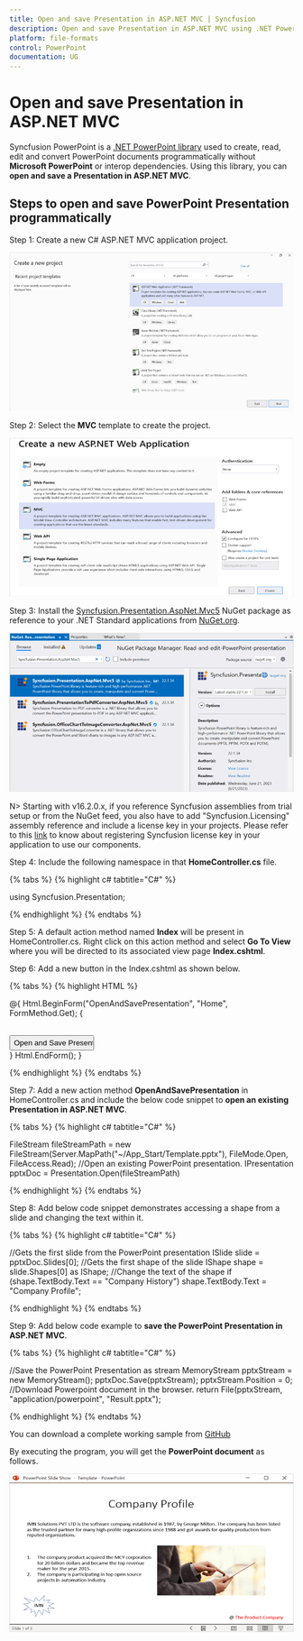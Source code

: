 ```yaml
---
title: Open and save Presentation in ASP.NET MVC | Syncfusion
description: Open and save Presentation in ASP.NET MVC using .NET PowerPoint library (Presentation) without Microsoft PowerPoint or interop dependencies.
platform: file-formats
control: PowerPoint
documentation: UG
---
```


# Open and save Presentation in ASP.NET MVC

Syncfusion PowerPoint is a [.NET PowerPoint library](https://www.syncfusion.com/document-processing/powerpoint-framework/net) used to create, read, edit and convert PowerPoint documents programmatically without **Microsoft PowerPoint** or interop dependencies. Using this library, you can **open and save a Presentation in ASP.NET MVC**.

## Steps to open and save PowerPoint Presentation programmatically

Step 1: Create a new C# ASP.NET MVC application project.

![Create ASP.NET MVC project](Workingwith_MVC/Project-Open-and-Save.png)

Step 2: Select the **MVC** template to create the project.

![Select MVC template](Workingwith_MVC/MVC-Open-and-Save.png)

Step 3: Install the [Syncfusion.Presentation.AspNet.Mvc5](https://www.nuget.org/packages/Syncfusion.Presentation.AspNet.Mvc5/) NuGet package as reference to your .NET Standard applications from [NuGet.org](https://www.nuget.org/).

![Install Syncfusion.Presentation.AspNet.Mvc5 Nuget Package](Workingwith_MVC/Nuget-Open-and-Save.png)

N> Starting with v16.2.0.x, if you reference Syncfusion assemblies from trial setup or from the NuGet feed, you also have to add "Syncfusion.Licensing" assembly reference and include a license key in your projects. Please refer to this [link](https://help.syncfusion.com/common/essential-studio/licensing/overview) to know about registering Syncfusion license key in your application to use our components.

Step 4: Include the following namespace in that **HomeController.cs** file.

{% tabs %}
{% highlight c# tabtitle="C#" %}

using Syncfusion.Presentation;

{% endhighlight %}
{% endtabs %}

Step 5: A default action method named **Index** will be present in HomeController.cs. Right click on this action method and select **Go To View** where you will be directed to its associated view page **Index.cshtml**.

Step 6: Add a new button in the Index.cshtml as shown below.

{% tabs %}
{% highlight HTML %}

@{
    Html.BeginForm("OpenAndSavePresentation", "Home", FormMethod.Get);
    {
    <div>
        <br />
        <input type="submit" value="Open and Save Presentation" style="width:150px;height:27px" />
    </div>
    }
    Html.EndForm();
}

{% endhighlight %}
{% endtabs %}

Step 7: Add a new action method **OpenAndSavePresentation** in HomeController.cs and include the below code snippet to **open an existing Presentation in ASP.NET MVC**.

{% tabs %}
{% highlight c# tabtitle="C#" %}

FileStream fileStreamPath = new FileStream(Server.MapPath("~/App_Start/Template.pptx"), FileMode.Open, FileAccess.Read);
//Open an existing PowerPoint presentation.
IPresentation pptxDoc = Presentation.Open(fileStreamPath)

{% endhighlight %}
{% endtabs %}

Step 8: Add below code snippet demonstrates accessing a shape from a slide and changing the text within it.

{% tabs %}
{% highlight c# tabtitle="C#" %}

//Gets the first slide from the PowerPoint presentation
ISlide slide = pptxDoc.Slides[0];
//Gets the first shape of the slide
IShape shape = slide.Shapes[0] as IShape;
//Change the text of the shape
if (shape.TextBody.Text == "Company History")
    shape.TextBody.Text = "Company Profile";

{% endhighlight %}
{% endtabs %}

Step 9: Add below code example to **save the PowerPoint Presentation in ASP.NET MVC**.

{% tabs %}
{% highlight c# tabtitle="C#" %}

//Save the PowerPoint Presentation as stream
MemoryStream pptxStream = new MemoryStream();
pptxDoc.Save(pptxStream);
pptxStream.Position = 0;
//Download Powerpoint document in the browser.
return File(pptxStream, "application/powerpoint", "Result.pptx");

{% endhighlight %}
{% endtabs %}

You can download a complete working sample from [GitHub](https://github.com/SyncfusionExamples/PowerPoint-Examples/tree/master/Read-and-save-PowerPoint-presentation/Open-and-save-PowerPoint/ASP.NET-MVC)

By executing the program, you will get the **PowerPoint document** as follows.

![ASP.Net MVC output PowerPoint document](Workingwith_Core/Open-and-Save-output-image.png)
